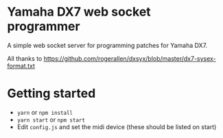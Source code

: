 # Yamaha DX7 web socket programmer

A simple web socket server for programming patches for Yamaha DX7.

All thanks to https://github.com/rogerallen/dxsyx/blob/master/dx7-sysex-format.txt

# Getting started

* `yarn` or `npm install`
* `yarn start` or `npm start`
* Edit `config.js` and set the midi device (these should be listed on start)
